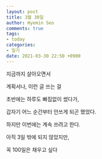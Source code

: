 ```yaml
---
layout: post
title: 3월 30일
author: Hyemin Seo
comments: true
tags:
- today
categories:
- 일기
date: 2021-03-30 22:50 +0900
---
```


지금까지 살아오면서

계획서나, 이런 글 쓰는 걸

초반에는 하루도 빠짐없이 썼다가,

갑자기 어느 순간부터 안쓰게 되곤 했었다.

하지만 이번에는 계속 쓰려고 한다.

아직 3일 밖에 되지 않았지만,

꼭 100일은 채우고 싶다


